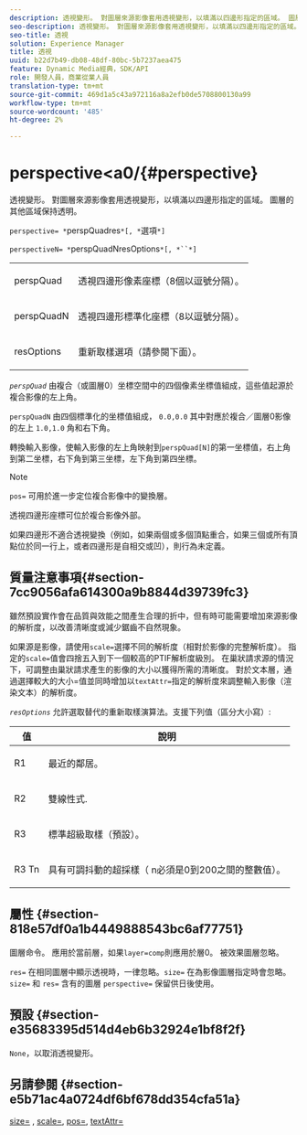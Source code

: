 ```yaml
---
description: 透視變形。 對圖層來源影像套用透視變形，以填滿以四邊形指定的區域。 圖層的其他區域保持透明。
seo-description: 透視變形。 對圖層來源影像套用透視變形，以填滿以四邊形指定的區域。 圖層的其他區域保持透明。
seo-title: 透視
solution: Experience Manager
title: 透視
uuid: b22d7b49-db08-48df-80bc-5b7237aea475
feature: Dynamic Media經典，SDK/API
role: 開發人員，商業從業人員
translation-type: tm+mt
source-git-commit: 469d1a5c43a972116a8a2efb0de5708800130a99
workflow-type: tm+mt
source-wordcount: '485'
ht-degree: 2%

---
```



# perspective&lt;a0/{#perspective}

透視變形。 對圖層來源影像套用透視變形，以填滿以四邊形指定的區域。 圖層的其他區域保持透明。

`perspective= *`perspQuadres`*[, *`選項`*]`

`perspectiveN= *`perspQuadNresOptions`*[, *``*]`

<table id="simpletable_4BD38BBF53964F7D97B9E58914C97B3F"> 
 <tr class="strow"> 
  <td class="stentry"> <p><span class="varname"> perspQuad</span> </p></td> 
  <td class="stentry"> <p>透視四邊形像素座標（8個以逗號分隔）。 </p></td> 
 </tr> 
 <tr class="strow"> 
  <td class="stentry"> <p><span class="varname"> perspQuadN</span> </p></td> 
  <td class="stentry"> <p>透視四邊形標準化座標（8以逗號分隔）。 </p></td> 
 </tr> 
 <tr class="strow"> 
  <td class="stentry"> <p><span class="varname"> resOptions</span> </p></td> 
  <td class="stentry"> <p>重新取樣選項（請參閱下面）。 </p></td> 
 </tr> 
</table>

*`perspQuad`* 由複合（或圖層0）坐標空間中的四個像素坐標值組成，這些值起源於複合影像的左上角。

`perspQuadN` 由四個標準化的坐標值組成， `0.0,0.0` 其中對應於複合／圖層0影像的左上 `1.0,1.0` 角和右下角。

轉換輸入影像，使輸入影像的左上角映射到`perspQuad[N]`的第一坐標值，右上角到第二坐標，右下角到第三坐標，左下角到第四坐標。

>[!NOTE]
>
>`pos=` 可用於進一步定位複合影像中的變換層。

透視四邊形座標可位於複合影像外部。

如果四邊形不適合透視變換（例如，如果兩個或多個頂點重合，如果三個或所有頂點位於同一行上，或者四邊形是自相交或凹），則行為未定義。

## 質量注意事項{#section-7cc9056afa614300a9b8844d39739fc3}

雖然預設實作會在品質與效能之間產生合理的折中，但有時可能需要增加來源影像的解析度，以改善清晰度或減少鋸齒不自然現象。

如果源是影像，請使用`scale=`選擇不同的解析度（相對於影像的完整解析度）。 指定的`scale=`值會四捨五入到下一個較高的PTIF解析度級別。 在巢狀請求源的情況下，可調整由巢狀請求產生的影像的大小以獲得所需的清晰度。 對於文本層，通過選擇較大的大小=值並同時增加以`textAttr=`指定的解析度來調整輸入影像（渲染文本）的解析度。

*`resOptions`* 允許選取替代的重新取樣演算法。支援下列值（區分大小寫）:

<table id="table_0F20007986324E228096888ED37219C0"> 
 <thead> 
  <tr> 
   <th class="entry"> <b> 值</b> </th> 
   <th class="entry"> <b> 說明</b> </th> 
  </tr> 
 </thead>
 <tbody> 
  <tr> 
   <td> <p> <span class="codeph"> R1</span> </p> </td> 
   <td> <p> 最近的鄰居。 </p> </td> 
  </tr> 
  <tr> 
   <td> <p> <span class="codeph"> R2</span> </p> </td> 
   <td> <p> 雙線性式. </p> </td> 
  </tr> 
  <tr> 
   <td> <p> <span class="codeph"> R3</span> </p> </td> 
   <td> <p> 標準超級取樣（預設）。 </p> </td> 
  </tr> 
  <tr> 
   <td> <p> <span class="codeph">R3<span class="varname"> Tn</span></span> </p> </td> 
   <td> <p> 具有可調抖動的超採樣（<span class="varname"> n</span>必須是0到200之間的整數值）。 </p> </td> 
  </tr> 
 </tbody> 
</table>

## 屬性 {#section-818e57df0a1b4449888543bc6af77751}

圖層命令。 應用於當前層，如果`layer=comp`則應用於層0。 被效果圖層忽略。

`res=` 在相同圖層中顯示透視時，一律忽略。`size=` 在為影像圖層指定時會忽略。`size=` 和 `res=` 含有的圖層 `perspective=` 保留供日後使用。

## 預設 {#section-e35683395d514d4eb6b32924e1bf8f2f}

`None`，以取消透視變形。

## 另請參閱 {#section-e5b71ac4a0724df6bf678dd354cfa51a}

[size=](../../../../../is-api/http-ref/image-serving-api-ref/c-http-protocol-reference/c-data-types/r-size.md#reference-04d383f32c7b4003bed9978cb854747b) ,  [scale=](../../../../../is-api/http-ref/image-serving-api-ref/c-http-protocol-reference/c-command-reference/r-is-http-scale.md#reference-098c30cea1764f189e6f7c7e400cc065),  [pos=](../../../../../is-api/http-ref/image-serving-api-ref/c-http-protocol-reference/c-command-reference/r-pos.md#reference-65de948f4b404f1182b22119ca332143),  [textAttr=](../../../../../is-api/http-ref/image-serving-api-ref/c-http-protocol-reference/c-command-reference/r-textattr.md#reference-ff00484fa3244286abeff34911f7ec0d)
